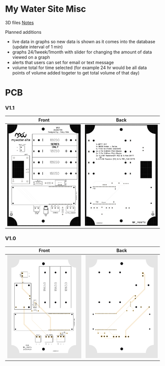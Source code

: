 # My Water Site Misc

3D files [Notes](3D_models/README.md)

Planned additions
- live data in graphs so new data is shown as it comes into the database (update interval of 1 min)
- graphs 24/1week/1month with slider for changing the amount of data viewed on a graph
- alerts that users can set for email or text message 
- volume total for time selected (for example 24 hr would be all data points of volume added togeter to get total volume of that day)

# PCB

### V1.1

Front             |  Back
:-------------------------:|:-------------------------:
![](PCB/front.png)  |  ![](PCB/back.png)

### V1.0

Front             |  Back
:-------------------------:|:-------------------------:
![](PCB/old/V1.0/front.png)  |  ![](PCB/old/V1.0/back.png)
